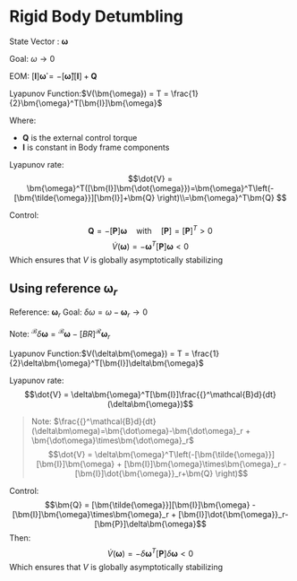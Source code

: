 # Rigid Body Detumbling

State Vector : $\bm{\omega}$

Goal: $\omega \rightarrow 0$

EOM: $[\bm{I}]\bm{\dot{\omega}} = -[\bm{\tilde{\omega}}][\bm{I}]+\bm{Q}$

Lyapunov Function:$V(\bm{\omega}) = T = \frac{1}{2}\bm{\omega}^T[\bm{I}]\bm{\omega}$

Where:

* $\bm{Q}$ is the external control torque
* $\bm{I}$ is constant in Body frame components

Lyapunov rate:
$$\dot{V} = \bm{\omega}^T([\bm{I}]\bm{\dot{\omega}})=\bm{\omega}^T\left(-[\bm{\tilde{\omega}}][\bm{I}]+\bm{Q} \right)\\=\bm{\omega}^T\bm{Q} $$

Control:
$$\bm{Q} = -[\bm{P}]\bm{\omega} \quad\text{with} \quad [\bm{P}]=[\bm{P}]^T>0$$
$$\dot{V}(\bm{\omega})=-\bm{\omega}^T[\bm{P}]\bm{\omega}<0$$
Which ensures that $V$ is globally asymptotically stabilizing

## Using reference $\bm{\omega}_r$

Reference: $\bm{\omega}_r$
Goal: $\delta\omega = \omega -\bm{\omega}_r \rightarrow 0$

Note: ${}^\mathcal{B}\delta\bm{\omega} = {}^\mathcal{B}\bm{\omega} -[BR]{}^\mathcal{R}\bm{\omega}_r$

Lyapunov Function:$V(\delta\bm{\omega}) = T = \frac{1}{2}\delta\bm{\omega}^T[\bm{I}]\delta\bm{\omega}$

Lyapunov rate:
$$\dot{V} = \delta\bm{\omega}^T[\bm{I}]\frac{{}^\mathcal{B}d}{dt}(\delta\bm{\omega})$$

>Note: $\frac{{}^\mathcal{B}d}{dt}(\delta\bm\omega)=\bm{\dot\omega}-\bm{\dot\omega}_r + \bm{\dot\omega}\times\bm{\dot\omega}_r$
$$\dot{V} = \delta\bm{\omega}^T\left(-[\bm{\tilde{\omega}}][\bm{I}]\bm{\omega} + [\bm{I}]\bm{\omega}\times\bm{\omega}_r - [\bm{I}]\dot{\bm{\omega}}_r+\bm{Q} \right)$$

Control:
$$\bm{Q} = [\bm{\tilde{\omega}}][\bm{I}]\bm{\omega} - [\bm{I}]\bm{\omega}\times\bm{\omega}_r + [\bm{I}]\dot{\bm{\omega}}_r-[\bm{P}]\delta\bm{\omega}$$
Then:
$$\dot{V}(\bm{\omega})=-\delta\bm{\omega}^T[\bm{P}]\delta\bm{\omega}<0$$
Which ensures that $V$ is globally asymptotically stabilizing